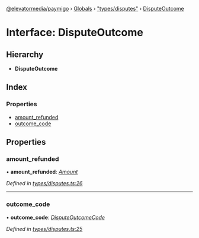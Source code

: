 [@elevatormedia/paymigo](../README.md) › [Globals](../globals.md) › ["types/disputes"](../modules/_types_disputes_.md) › [DisputeOutcome](_types_disputes_.disputeoutcome.md)

# Interface: DisputeOutcome

## Hierarchy

-   **DisputeOutcome**

## Index

### Properties

-   [amount_refunded](_types_disputes_.disputeoutcome.md#amount_refunded)
-   [outcome_code](_types_disputes_.disputeoutcome.md#outcome_code)

## Properties

### amount_refunded

• **amount_refunded**: _[Amount](_types_common_.amount.md)_

_Defined in [types/disputes.ts:26](https://github.com/ELEVATORmedia/paymigo/blob/396f1ec/src/types/disputes.ts#L26)_

---

### outcome_code

• **outcome_code**: _[DisputeOutcomeCode](../modules/_types_disputes_.md#disputeoutcomecode)_

_Defined in [types/disputes.ts:25](https://github.com/ELEVATORmedia/paymigo/blob/396f1ec/src/types/disputes.ts#L25)_
